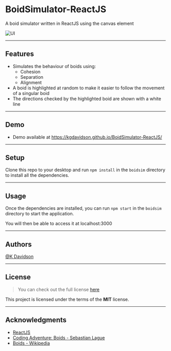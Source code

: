# BoidSimulator-ReactJS

A boid simulator written in ReactJS using the canvas element

![UI](https://i.postimg.cc/JzBKSfV2/GIF-27-04-2022-03-43-53.gif)

---

## Features

-   Simulates the behaviour of boids using:
    -   Cohesion
    -   Separation
    -   Alignment
-   A boid is highlighted at random to make it easier to follow the movement of a singular boid
-   The directions checked by the highlighted boid are shown with a white line

---

## Demo

-   Demo available at https://kgdavidson.github.io/BoidSimulator-ReactJS/

---

## Setup

Clone this repo to your desktop and run `npm install` in the `boidsim` directory to install all the dependencies.

---

## Usage

Once the dependencies are installed, you can run `npm start` in the `boidsim` directory to start the application.

You will then be able to access it at localhost:3000

---

## Authors

[@K Davidson](mailto:kaushdavidson@icloud.com)

---

## License

> You can check out the full license [here](LICENSE)

This project is licensed under the terms of the **MIT** license.

---

## Acknowledgments

-   [ReactJS](https://reactjs.org/)
-   [Coding Adventure: Boids - Sebastian Lague](https://www.youtube.com/watch?v=bqtqltqcQhw)
-   [Boids - Wikipedia](https://en.wikipedia.org/wiki/Boids)
